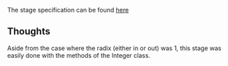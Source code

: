 The stage specification can be found [here](https://hyperskill.org/projects/41/stages/217/implement)

## Thoughts

Aside from the case where the radix (either in or out) was 1, this stage was easily done
with the methods of the Integer class.